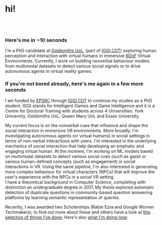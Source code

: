 # hi!
<br><br>
### Here's me in ~10 seconds
I'm a PhD candidate at [Goldsmiths UoL](https://www.gold.ac.uk/), (part of [IGGI CDT](http://www.iggi.org.uk/)) exploring human perception and interaction with virtual humans in immersive [6DoF](https://en.wikipedia.org/wiki/Six_degrees_of_freedom) Virtual Environments. Currently, I work on building nonverbal behaviour models from multimodal datasets to detect various social signals or to drive autonomous agents in virtual reality games.

### If you're not bored already, here's me again in a few more seconds
I  am funded by [EPSRC](https://epsrc.ukri.org/) through [IGGI CDT](http://www.iggi.org.uk/) to continue my studies as a PhD student. IGGI stands for Intelligent Games and Game Intelligence and it is a Centre for Doctoral Training with students across  4 Universities: York University, Goldsmiths UoL, Queen Mary UoL and Essex University.

My current focus is on the nonverbal cues that influence and shape the social interaction in immersive VR environments. More broadly, I'm investigating autonomous agents (or virtual humans) in social settings in terms of non-verbal interactions with users. I'm interested in the underlying mechanics of social interaction that help developing an emphatic and engaging virtual human. At the moment, I'm working on ML models based on multimodal datasets to detect various social cues (such as gaze) or various human-defined concepts (such as engagement) in social interactions in VR. Using the same pipeline, I'm also interested in generating more complex behaviour for virtual characters (NPCs) that will improve the user's experience with the NPCs in a social VR setting.  
I have a theoretical background in Computer Science, completing with distinction an undergraduate degree in 2017. My thesis explored automatic detection of duplicate questions in community-based question answering platforms by learning semantic representation of queries.

Recently, I was awarded two Scholarships (Rabin Ezra and Google Women Techmakers); to find out more about these and others have a look at [this selection of things I've done](./projects.html); Here's also [what I'm doing now](./now.html).
